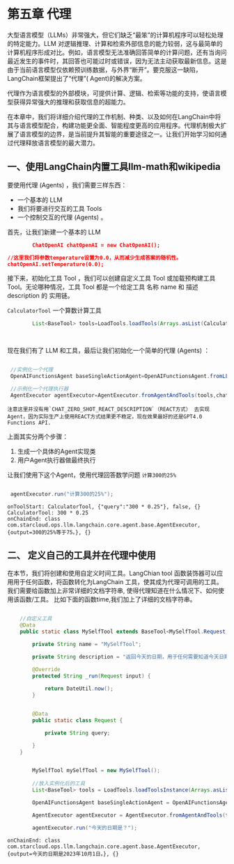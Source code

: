 # 第五章 代理

大型语言模型（LLMs）非常强大，但它们缺乏“最笨”的计算机程序可以轻松处理的特定能力。LLM
对逻辑推理、计算和检索外部信息的能力较弱，这与最简单的计算机程序形成对比。例如，语言模型无法准确回答简单的计算问题，还有当询问最近发生的事件时，其回答也可能过时或错误，因为无法主动获取最新信息。这是由于当前语言模型仅依赖预训练数据，与外界“断开”。要克服这一缺陷，LangChain框架提出了“代理”(
Agent)的解决方案。

代理作为语言模型的外部模块，可提供计算、逻辑、检索等功能的支持，使语言模型获得异常强大的推理和获取信息的超能力。

在本章中，我们将详细介绍代理的工作机制、种类、以及如何在LangChain中将其与语言模型配合，构建功能更全面、智能程度更高的应用程序。代理机制极大扩展了语言模型的边界，是当前提升其智能的重要途径之一。让我们开始学习如何通过代理释放语言模型的最大潜力。

## 一、使用LangChain内置工具llm-math和wikipedia

要使用代理 (Agents) ，我们需要三样东西：

- 一个基本的 LLM
- 我们将要进行交互的工具 Tools
- 一个控制交互的代理 (Agents) 。

首先，让我们新建一个基本的 LLM

```json
        ChatOpenAI chatOpenAI = new ChatOpenAI();

//这里我们将参数temperature设置为0.0，从而减少生成答案的随机性。
chatOpenAI.setTemperature(0.0);
```

接下来，初始化工具 Tool ，我们可以创建自定义工具 Tool 或加载预构建工具 Tool。无论哪种情况，工具 Tool 都是一个给定工具 名称 name 和 描述 description 的 实用链。

`CalculatorTool` 一个算数计算工具

```java
        List<BaseTool> tools=LoadTools.loadTools(Arrays.asList(CalculatorTool.class),chatOpenAI);

       
```

现在我们有了 LLM 和工具，最后让我们初始化一个简单的代理 (Agents) ：

```java

 //实例化一个代理
 OpenAIFunctionsAgent baseSingleActionAgent=OpenAIFunctionsAgent.fromLLMAndTools(chatOpenAI,tools);

 //示例化一个代理执行器
 AgentExecutor agentExecutor=AgentExecutor.fromAgentAndTools(tools,chatOpenAI,baseSingleActionAgent,baseSingleActionAgent.getCallbackManager());

```

    注意这里并没有用`CHAT_ZERO_SHOT_REACT_DESCRIPTION`（REACT方式） 去实现Agent，因为实际生产上使用REACT方式结果更不稳定，现在效果最好的还是GPT4.0 Functions API.

上面其实分两个步骤：
1. 生成一个具体的Agent实现类
2. 用户Agent执行器做最终执行


让我们使用下这个Agent，使用代理回答数学问题 `计算300的25%`

```java

 agentExecutor.run("计算300的25%");

```

    onToolStart: CalculatorTool, {"query":"300 * 0.25"}, false, {}
    CalculatorTool: 300 * 0.25
    onChainEnd: class com.starcloud.ops.llm.langchain.core.agent.base.AgentExecutor, {output=300的25%等于75。}, {}



## 二、 定义自己的工具并在代理中使用

在本节，我们将创建和使用自定义时间工具。LangChian tool 函数装饰器可以应用用于任何函数，将函数转化为LangChain 工具，使其成为代理可调用的工具。我们需要给函数加上非常详细的文档字符串, 使得代理知道在什么情况下、如何使用该函数/工具。
比如下面的函数time,我们加上了详细的文档字符串。

```java

    //自定义工具
    @Data
    public static class MySelfTool extends BaseTool<MySelfTool.Request, String> {

        private String name = "MySelfTool";

        private String description = "返回今天的日期，用于任何需要知道今天日期的问题, 输入应该总是一个空字符串,这个函数将总是返回今天的日期，任何日期计算应该在这个函数之外进行。";

        @Override
        protected String _run(Request input) {
            
            return DateUtil.now();
        }


        @Data
        public static class Request {

            private String query;

        }
    }

```

```java

        MySelfTool mySelfTool = new MySelfTool();
        
        //放入实例化后的工具
        List<BaseTool> tools = LoadTools.loadToolsInstance(Arrays.asList(mySelfTool), chatOpenAI);

        OpenAIFunctionsAgent baseSingleActionAgent = OpenAIFunctionsAgent.fromLLMAndTools(chatOpenAI, tools);

        AgentExecutor agentExecutor = AgentExecutor.fromAgentAndTools(tools, chatOpenAI, baseSingleActionAgent, baseSingleActionAgent.getCallbackManager());

        agentExecutor.run("今天的日期是？");
```
    
    onChainEnd: class com.starcloud.ops.llm.langchain.core.agent.base.AgentExecutor, {output=今天的日期是2023年10月1日。}, {}




